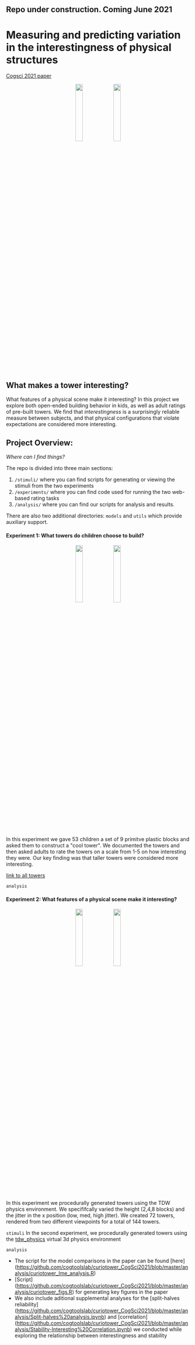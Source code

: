 ## Repo under construction. Coming June 2021

# Measuring and predicting variation in the interestingness of physical structures
[Cogsci 2021 paper](https://github.com/cogtoolslab/curiotower_CogSci2021/blob/master/CogSci2021_final_submission.pdf)
<p align="center">
  <img align = 'center' src="https://github.com/cogtoolslab/curiotower_CogSci2021/blob/master/stimuli/curiotower_4_high_0005_1.png" width="20%" height="20%">
  <img align = 'center' src="https://github.com/cogtoolslab/curiotower_CogSci2021/blob/master/stimuli/curiotower_8_high_0000_0.png" width="20%" height="20%">
</p>


## What makes a tower interesting?
What features of a physical scene make it interesting? In this project we explore both open-ended building behavior in kids, as well as adult ratings of pre-built towers. We find that _interestingness_ is a surprisingly reliable measure between subjects, and that physical configurations that violate expectations are considered more interesting.

## Project Overview:
_Where can I find things?_

The repo is divided into three main sections: 
1. ``/stimuli/`` where you can find scripts for generating or viewing the stimuli from the two experiments
2. `/experiments/` where you can find code used for running the two web-based rating tasks
3. `/analysis/` where you can find our scripts for analysis and results.

There are also two additional directories: `models` and `utils` which provide auxiliary support. 


#### Experiment 1: What towers do children choose to build?
<p align="center">
<img align = 'center' src="https://github.com/cogtoolslab/curiotower_CogSci2021/blob/master/stimuli/cooltower_example.jpeg" width="20%" height="20%">
 <img align = 'center' src="https://github.com/cogtoolslab/curiotower_CogSci2021/blob/master/stimuli/121319_03.png" width="20%" height="20%">
 </p>

In this experiment we gave 53 children a set of 9 primitve plastic blocks and asked them to construct a "cool tower". We documented the towers and then asked adults to rate the towers on a scale from 1-5 on how interesting they were. Our key finding was that taller towers were considered more interesting.

[link to all towers](https://github.com/langcog/curiobaby_drop/tree/master/coolTower)

`analysis`

#### Experiment 2: What features of a physical scene make it interesting?
<p align="center">
  <img align = 'center' src="https://github.com/cogtoolslab/curiotower_CogSci2021/blob/master/stimuli/curiotower_4_high_0005_1.png" width="20%" height="20%">
  <img align = 'center' src="https://github.com/cogtoolslab/curiotower_CogSci2021/blob/master/stimuli/curiotower_8_high_0000_0.png" width="20%" height="20%">
</p>

In this experiment we procedurally generated towers using the TDW physics environment. We specififcally varied the height (2,4,8 blocks) and the jitter in the x position (low, med, high jitter). We created 72 towers, rendered from two different viewpoints for a total of 144 towers. 

`stimuli` In the second experiment, we procedurally generated towers using the [tdw_physics](https://github.com/cogtoolslab/tdw_physics) virtual 3d physics environment

`analysis` 
- The script for the model comparisons in the paper can be found [here] (https://github.com/cogtoolslab/curiotower_CogSci2021/blob/master/analysis/curiotower_lme_analysis.R)
- [Script] (https://github.com/cogtoolslab/curiotower_CogSci2021/blob/master/analysis/curiotower_figs.R) for generating key figures in the  paper 
- We also include aditional supplemental analyses for the [split-halves reliability] (https://github.com/cogtoolslab/curiotower_CogSci2021/blob/master/analysis/Split-halves%20analysis.ipynb) and [correlation] (https://github.com/cogtoolslab/curiotower_CogSci2021/blob/master/analysis/Stability-Interesting%20Correlation.ipynb) we conducted while exploring the relationship between interestingness and stability  

